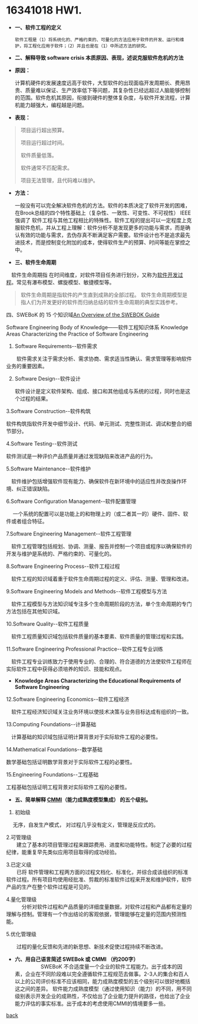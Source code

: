 ﻿---
layout: default
---

# 16341018 HW1.

* **一、软件工程的定义**

      软件工程是（1）将系统化的、严格约束的、可量化的方法应用于软件的开发、运行和维护，将工程化应用于软件；（2）并且也是在（1）中所述方法的研究。

* **二、解释导致 software crisis 本质原因、表现，述说克服软件危机的方法**
    
* **原因：**
       
    计算机硬件的发展速度远高于软件，大型软件的出现面临开发周期长、费用昂贵、质量难以保证、生产效率低下等问题，其复杂性已经远超过人脑能够控制的范围。软件危机其原因，衔接到硬件的整体复杂度，与软件开发流程，计算机能力越强大，编程越是问题。

* **表现：**
>
>项目运行超出预算。
>
>项目运行超过时间。
>
>软件质量低落。
>
>软件通常不匹配需求。
>
>项目无法管理，且代码难以维护。

  * **方法：**
          
      一般没有可以完全解决软件危机的方法。软件的本质决定了软件开发的困难，在Brook总结的四个特性基础上（复杂性、一致性、可变性、不可视性） IEEE 强调了 软件工程与其他工程相比的特殊性。软件工程的提出可以一定程度上克服软件危机，并从工程上理解：软件分析不是发现更多的功能与需求，而是确认有效的功能与需求，去伪存真不断满足客户需要。软件设计也不是追求最先进技术，而是控制变化附加的成本，使得软件生产的预算、时间等能在掌控之中。

* **三、软件生命周期**
   
　软件生命周期指 在时间维度，对软件项目任务进行划分，又称为[软件开发过程]( https://www.sebokwiki.org/wiki/Key_Points_a_Systems_Engineer_Needs_to_Know_about_Software_Engineering)。常见有瀑布模型、螺旋模型、敏捷模型等。

>  软件生命周期是指软件的产生直到成熟的全部过程。
> 软件生命周期模型是指人们为开发更好的软件而归纳总结的软件生命周期的典型实践参考。

四、SWEBoK 的 15 个知识域[An Overview of the SWEBOK Guide]( https://www.sebokwiki.org/wiki/An_Overview_of_the_SWEBOK_Guide) 
   
Software Engineering Body of Knowledge——软件工程知识体系
       Knowledge Areas Characterizing the Practice of Software Engineering

1. Software Requirements--软件需求
    
　　软件需求关注于需求分析、需求协商、需求适当性确认、需求管理等影响软件业务的重要因素。

2. Software Design--软件设计

     软件设计是定义软件架构、组成、接口和其他组成与系统的过程，同时也是这个过程的结果。

3.Software Construction--软件构筑

   软件构筑指软件开发中细节设计、代码、单元测试、完整性测试、调试和整合的细节部分。
   
4.Software Testing--软件测试

   软件测试是一种评价产品质量并通过发现缺陷来改进产品的行为。

5.Software Maintenance--软件维护

　软件维护包括增强软件现有能力、确保软件在新环境中的适应性并改良操作环境、纠正错误缺陷。

6.Software Configuration Management--软件配置管理

　 一个系统的配置可以是功能上的和物理上的（或二者其一的）硬件、固件、软件或者组合特征。

7.Software Engineering Management--软件工程管理

　软件工程管理包括规划、协调、测量、报告并控制一个项目或程序以确保软件的开发与维护是系统的、严格约束的、可量化的。

8.Software Engineering Process--软件工程过程

　软件工程的知识域着重于软件生命周期过程的定义、评估、测量、管理和改进。

9.Software Engineering Models and Methods--软件工程模型与方法

　软件工程模型与方法知识域专注多个生命周期阶段的方法，单个生命周期的专门方法包括在其他知识域。

10.Software Quality--软件工程质量

　软件工程质量知识域包括软件质量的基本要素、软件质量的管理过程和实践。

11.Software Engineering Professional Practice--软件工程专业训练

　软件工程专业训练致力于使用专业的、合理的、符合道德的方法使软件工程师在实际软件工程中获得必须培养的知识、技能和观点。
 
* **Knowledge Areas Characterizing the Educational Requirements of Software Engineering**

12.Software Engineering Economics--软件工程经济

　软件工程经济知识域关注业务环境以使技术决策与业务目标达成有组织的一致。

13.Computing Foundations--计算基础 

　计算基础的知识域包括证明计算背景对于实际软件工程的必要性。

14.Mathematical Foundations--数学基础

   数学基础包括证明数学背景对于实际软件工程的必要性。

15.Engineering Foundations--工程基础

   工程基础包括证明工程背景对实际软件工程的必要性。
　　

* **五、简单解释 [CMMI]( https://en.wikipedia.org/wiki/Capability_Maturity_Model_Integration)（能力成熟度模型集成） 的五个级别。**

1. 初始级

　 无序，自发生产模式， 对过程几乎没有定义，管理是反应式的。

2.可管理级
　  
　　建立了基本的项目管理过程来跟踪费用、进度和功能特性。制定了必要的过程纪律，能重复早先类似应用项目取得的成功经验。

3.已定义级
　  
　　已将 软件管理和工程两方面的过程文档化、标准化，并综合成该组织的标准软件过程。所有项目均使用经批准、剪裁的标准软件过程来开发和维护软件，软件产品的生产在整个软件过程是可见的。

4.量化管理级
　  
　　　分析对软件过程和产品质量的详细度量数据，对软件过程和产品都有定量的理解与控制。管理有一个作出结论的客观依据，管理能够在定量的范围内预测性能。

5.优化管理级
  
　　过程的量化反馈和先进的新思想、新技术促使过程持续不断改进。


* **六、用自己语言简述 SWEBok 或 CMMI （约200字）**
　
　       
　　　　　SWEBoK 不合适度量一个企业的软件工程能力。出于成本的因素，企业在不同阶段难以完全遵循软件工程规范去做事。2-3人的集合和百人以上的公司评价标准不应该相同，能力成熟度模型的五个级别可以很好地概括这之间的差异。
软件能力成熟度模型（通过使用知识（能力）的不同，用不同级别表示开发企业的成熟性，不仅给出了企业能力提升的路径，也给出了企业能力评估的事实标准。出于成本的考虑使用CMMI的情境要多一些。


[back](./)

